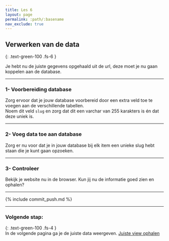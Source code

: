 ```yaml
---
title: Les 6
layout: page
permalink: :path/:basename
nav_exclude: true
---
```


## Verwerken van de data
{: .text-green-100 .fs-6 }

Je hebt nu de juiste gegevens opgehaald uit de url, deze moet je nu gaan koppelen aan de database.

---
### 1- Voorbereiding database
Zorg ervoor dat je jouw database voorbereid door een extra veld toe te voegen aan de verschillende tabellen.  
Noem dit veld `slug` en zorg dat dit een varchar van 255 karakters is én dat deze uniek is.

---
### 2- Voeg data toe aan database
Zorg er nu voor dat je in jouw database bij elk item een unieke slug hebt staan die je kunt gaan opzoeken.

---
### 3- Controleer
Bekijk je website nu in de browser.
Kun jij nu de informatie goed zien en ophalen?

---

{% include commit_push.md %}

---
### Volgende stap:
{: .text-green-100 .fs-4 }  
In de volgende pagina ga je de juiste data weergeven.
[Juiste view ophalen](view)


